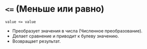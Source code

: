 # `<=` (Меньше или равно)

`value <= value`

- Преобразует значения в числа (Численное преобразование).
- Делает сравнение и приводит к булеву значению.
- Возвращает результат.
